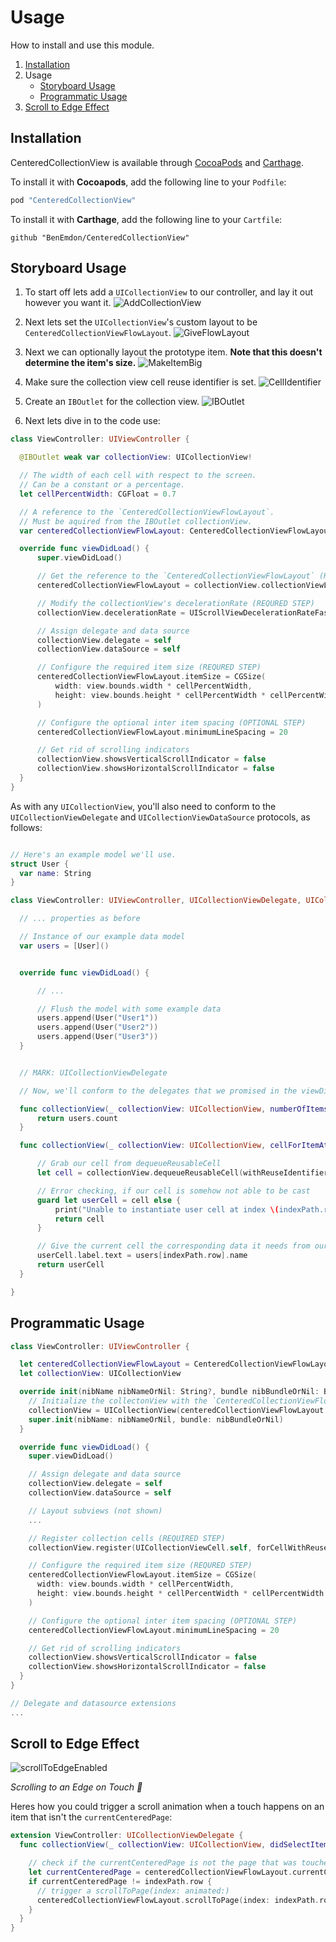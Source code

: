 # Usage

How to install and use this module.

1. [Installation](#installation)
1. Usage
    - [Storyboard Usage](#storyboard-usage)
    - [Programmatic Usage](#programmatic-usage)
1. [Scroll to Edge Effect](#scroll-to-edge-effect)


## Installation

CenteredCollectionView is available through [CocoaPods](http://cocoapods.org) and [Carthage](https://github.com/Carthage/Carthage).

To install it with **Cocoapods**, add the following line to your `Podfile`:
```ruby
pod "CenteredCollectionView"
```

To install it with **Carthage**, add the following line to your `Cartfile`:
```
github "BenEmdon/CenteredCollectionView"
```

## Storyboard Usage
1. To start off lets add a `UICollectionView` to our controller, and lay it out however you want it.
  ![AddCollectionView](/.github/AddCollectionView.gif)
1. Next lets set the `UICollectionView`'s custom layout to be `CenteredCollectionViewFlowLayout`.
  ![GiveFlowLayout](/.github/GiveFlowLayout.gif)
1. Next we can optionally layout the prototype item. **Note that this doesn't determine the item's size.**
  ![MakeItemBig](/.github/MakeItemBig.gif)

1. Make sure the collection view cell reuse identifier is set.
  ![CellIdentifier](/.github/CellIdentifier.png)

1. Create an `IBOutlet` for the collection view.
  ![IBOutlet](/.github/IBOutlet.gif)

1. Next lets dive in to the code use:
  ```swift
  class ViewController: UIViewController {

  	@IBOutlet weak var collectionView: UICollectionView!

  	// The width of each cell with respect to the screen.
  	// Can be a constant or a percentage.
  	let cellPercentWidth: CGFloat = 0.7

  	// A reference to the `CenteredCollectionViewFlowLayout`.
  	// Must be aquired from the IBOutlet collectionView.
  	var centeredCollectionViewFlowLayout: CenteredCollectionViewFlowLayout!

  	override func viewDidLoad() {
  		super.viewDidLoad()

  		// Get the reference to the `CenteredCollectionViewFlowLayout` (REQURED STEP)
  		centeredCollectionViewFlowLayout = collectionView.collectionViewLayout as! CenteredCollectionViewFlowLayout

  		// Modify the collectionView's decelerationRate (REQURED STEP)
  		collectionView.decelerationRate = UIScrollViewDecelerationRateFast

  		// Assign delegate and data source
  		collectionView.delegate = self
  		collectionView.dataSource = self

  		// Configure the required item size (REQURED STEP)
  		centeredCollectionViewFlowLayout.itemSize = CGSize(
  			width: view.bounds.width * cellPercentWidth,
  			height: view.bounds.height * cellPercentWidth * cellPercentWidth
  		)

  		// Configure the optional inter item spacing (OPTIONAL STEP)
  		centeredCollectionViewFlowLayout.minimumLineSpacing = 20

  		// Get rid of scrolling indicators
  		collectionView.showsVerticalScrollIndicator = false
  		collectionView.showsHorizontalScrollIndicator = false
  	}
  }
  ```

  As with any `UICollectionView`, you'll also need to conform to the `UICollectionViewDelegate` and `UICollectionViewDataSource` protocols, as follows:

  ```swift

  // Here's an example model we'll use.
  struct User {
  	var name: String
  }

  class ViewController: UIViewController, UICollectionViewDelegate, UICollectionViewDataSource {

  	// ... properties as before

  	// Instance of our example data model
  	var users = [User]()


  	override func viewDidLoad() {

  		// ...

  		// Flush the model with some example data
  		users.append(User("User1"))
  		users.append(User("User2"))
  		users.append(User("User3"))
  	}


  	// MARK: UICollectionViewDelegate

  	// Now, we'll conform to the delegates that we promised in the viewDidLoad earlier

  	func collectionView(_ collectionView: UICollectionView, numberOfItemsInSection section: Int) -> Int {
  		return users.count
  	}

  	func collectionView(_ collectionView: UICollectionView, cellForItemAt indexPath: IndexPath) -> UICollectionViewCell {

  		// Grab our cell from dequeueReusableCell
  		let cell = collectionView.dequeueReusableCell(withReuseIdentifier: "userCell", for: indexPath) as? UserCollectionViewCell

  		// Error checking, if our cell is somehow not able to be cast
  		guard let userCell = cell else {
  			print("Unable to instantiate user cell at index \(indexPath.row)")
  			return cell
  		}

  		// Give the current cell the corresponding data it needs from our model
  		userCell.label.text = users[indexPath.row].name
  		return userCell
  	}

  }

  ```

## Programmatic Usage
```Swift
class ViewController: UIViewController {

  let centeredCollectionViewFlowLayout = CenteredCollectionViewFlowLayout()
  let collectionView: UICollectionView

  override init(nibName nibNameOrNil: String?, bundle nibBundleOrNil: Bundle?) {
    // Initialize the collectonView with the `CenteredCollectionViewFlowLayout` (REQUIRED STEP)
    collectionView = UICollectionView(centeredCollectionViewFlowLayout: centeredCollectionViewFlowLayout)
    super.init(nibName: nibNameOrNil, bundle: nibBundleOrNil)
  }

  override func viewDidLoad() {
    super.viewDidLoad()

    // Assign delegate and data source
    collectionView.delegate = self
    collectionView.dataSource = self

    // Layout subviews (not shown)
    ...

    // Register collection cells (REQUIRED STEP)
    collectionView.register(UICollectionViewCell.self, forCellWithReuseIdentifier: String(describing: UICollectionViewCell.self))

    // Configure the required item size (REQURED STEP)
    centeredCollectionViewFlowLayout.itemSize = CGSize(
      width: view.bounds.width * cellPercentWidth,
      height: view.bounds.height * cellPercentWidth * cellPercentWidth
    )

    // Configure the optional inter item spacing (OPTIONAL STEP)
    centeredCollectionViewFlowLayout.minimumLineSpacing = 20

    // Get rid of scrolling indicators
    collectionView.showsVerticalScrollIndicator = false
    collectionView.showsHorizontalScrollIndicator = false
  }
}

// Delegate and datasource extensions
...

```

## Scroll to Edge Effect
![scrollToEdgeEnabled](/.github/ScrollToEdge.gif)

_Scrolling to an Edge on Touch 🎡_

Heres how you could trigger a scroll animation when a touch happens on an item that isn't the `currentCenteredPage`:

```swift
extension ViewController: UICollectionViewDelegate {
  func collectionView(_ collectionView: UICollectionView, didSelectItemAt indexPath: IndexPath) {

    // check if the currentCenteredPage is not the page that was touched
    let currentCenteredPage = centeredCollectionViewFlowLayout.currentCenteredPage
    if currentCenteredPage != indexPath.row {
      // trigger a scrollToPage(index: animated:)
      centeredCollectionViewFlowLayout.scrollToPage(index: indexPath.row, animated: true)
    }
  }
}
```

